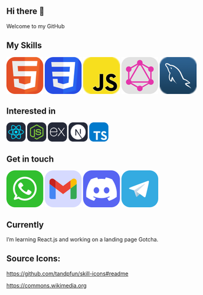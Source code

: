  <link rel="stylesheet" href="css/style.css" />

## Hi there 👋

Welcome to my GitHub

## My Skills

[![HTML icon](./assets/icons/HTML.svg)](#)
[![CSS icon](./assets/icons/CSS.svg)](#)
[![JavaScript icon](./assets/icons/JavaScript.svg)](#)
[![GraphQL icon](./assets/icons/GraphQL.svg)](#)
[![MySQL icon](./assets/icons/MySQL.svg)](#)

## Interested in

<img href="#"><img src="https://github.com/tonic-6101/tonic-6101/blob/main/assets/icons/React-Dark.svg" style="width:50px;height:50px;"></img> <img href="#"><img src="https://github.com/tonic-6101/tonic-6101/blob/main/assets/icons/NodeJS-Dark.svg" style="width:50px;height:50px;"></img> <img href="#"><img src="https://github.com/tonic-6101/tonic-6101/blob/main/assets/icons/ExpressJS-Dark.svg" style="width:50px;height:50px;"></img> <img href="#"><img src="https://github.com/tonic-6101/tonic-6101/blob/main/assets/icons/NextJS-Dark.svg" style="width:50px;height:50px;"></img> <img href="#"><img src="https://github.com/tonic-6101/tonic-6101/blob/main/assets/icons/TypeScript.svg" style="width:50px;height:50px;"></img>

## Get in touch

[![Whatsapp icon](./assets/icons/Whatsapp.svg)](#)
[![Gmail icon](./assets/icons/Gmail.svg)](mailto:tonic6101@gmail.com)
[![Discord icon](./assets/icons/Discord.svg)](https://discordapp.com/users/1008659940350636102)
[![Telegram icon](./assets/icons/Telegram.svg)](#)

<!-- </img> <img href="#"><img src="./assets/icons/LinkedIn.svg" style="width:50px;height:50px;"></img> -->

## Currently

I’m learning React.js and working on a landing page Gotcha.

## Source Icons:

https://github.com/tandpfun/skill-icons#readme

https://commons.wikimedia.org
